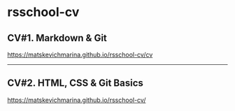 # rsschool-cv

## CV#1. Markdown & Git
https://matskevichmarina.github.io/rsschool-cv/cv

---

## CV#2. HTML, CSS & Git Basics
https://matskevichmarina.github.io/rsschool-cv/